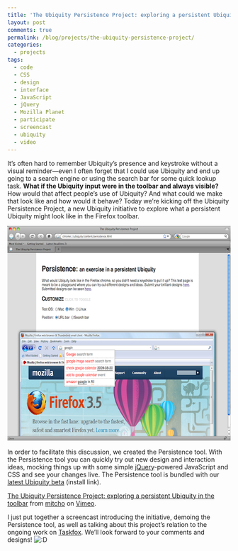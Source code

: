 ```yaml
---
title: 'The Ubiquity Persistence Project: exploring a persistent Ubiquity in the toolbar'
layout: post
comments: true
permalink: /blog/projects/the-ubiquity-persistence-project/
categories:
  - projects
tags:
  - code
  - CSS
  - design
  - interface
  - JavaScript
  - jQuery
  - Mozilla Planet
  - participate
  - screencast
  - ubiquity
  - video
---
```

It&#8217;s often hard to remember Ubiquity&#8217;s presence and keystroke without a visual reminder—even I often forget that I could use Ubiquity and end up going to a search engine or using the search bar for some quick lookup task. **What if the Ubiquity input were in the toolbar and always visible?** How would that affect people&#8217;s use of Ubiquity? And what could we make that look like and how would it behave? Today we&#8217;re kicking off the Ubiquity Persistence Project, a new Ubiquity initiative to explore what a persistent Ubiquity might look like in the Firefox toolbar.

<a rel='lightbox' href="/static/uploads/2009/08/Screen-shot-2009-08-20-at-12.48.43-PM.png" alt="The Persistence tool"><img src="/static/uploads/2009/08/persistence-small.png" alt="persistence-small.png" border="0" width="650" height="484" /></a>

In order to facilitate this discussion, we created the Persistence tool. With the Persistence tool you can quickly try out new design and interaction ideas, mocking things up with some simple [jQuery][1]-powered JavaScript and CSS and see your changes live. The Persistence tool is bundled with our [latest Ubiquity beta][2] (install link).



[The Ubiquity Persistence Project: exploring a persistent Ubiquity in the toolbar][3] from [mitcho][4] on [Vimeo][5].

I just put together a screencast introducing the initiative, demoing the Persistence tool, as well as talking about this project&#8217;s relation to the ongoing work on [Taskfox][6]. We&#8217;ll look forward to your comments and designs! <img src="http://mitcho.com/blog/wp-includes/images/smilies/icon_biggrin.gif" alt=":D" class="wp-smiley" />

 [1]: http://jquery.com
 [2]: http://ubiquity.mozilla.com/xpi/ubiquity-latest-beta.xpi
 [3]: http://vimeo.com/6197526
 [4]: http://vimeo.com/mitchoyoshitaka
 [5]: http://vimeo.com
 [6]: http://wiki.mozilla.org/Taskfox